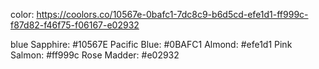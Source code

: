 color: https://coolors.co/10567e-0bafc1-7dc8c9-b6d5cd-efe1d1-ff999c-f87d82-f46f75-f06167-e02932

blue Sapphire: #10567E
Pacific Blue: #0BAFC1
Almond: #efe1d1
Pink Salmon: #ff999c
Rose Madder: #e02932
